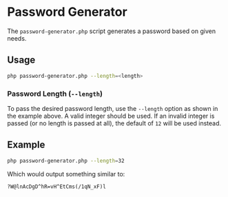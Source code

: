 # Password Generator

The `password-generator.php` script generates a password based on given needs.

## Usage

```bash
php password-generator.php --length=<length>
```

### Password Length (`--length`)

To pass the desired password length, use the `--length` option as shown in the example above.
A valid integer should be used. If an invalid integer is passed (or no length is passed at all),
the default of `12` will be used instead.

## Example
```bash
php password-generator.php --length=32
```

Which would output something similar to:

```
?W@lnAcDgD^hR=vH^EtCms(/1qN_xF)l
```

